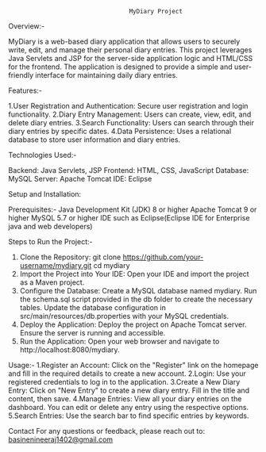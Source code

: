                                       MyDiary Project

Overview:-

MyDiary is a web-based diary application that allows users to securely write, edit, and manage their personal diary entries. This project leverages Java Servlets and JSP for the server-side application logic and HTML/CSS for the frontend. The application is designed to provide a simple and user-friendly interface for maintaining daily diary entries.

Features:-

1.User Registration and Authentication: Secure user registration and login functionality.
2.Diary Entry Management: Users can create, view, edit, and delete diary entries.
3.Search Functionality: Users can search through their diary entries by specific dates.
4.Data Persistence: Uses a relational database to store user information and diary entries.

Technologies Used:-

Backend: Java Servlets, JSP
Frontend: HTML, CSS, JavaScript
Database: MySQL
Server: Apache Tomcat
IDE: Eclipse

  Setup and Installation:

Prerequisites:-
Java Development Kit (JDK) 8 or higher
Apache Tomcat 9 or higher
MySQL 5.7 or higher
IDE such as Eclipse(Eclipse IDE for Enterprise java and web developers)

Steps to Run the Project:-
1. Clone the Repository:
git clone https://github.com/your-username/mydiary.git
cd mydiary
2. Import the Project into Your IDE:
Open your IDE and import the project as a Maven project.
3. Configure the Database:
Create a MySQL database named mydiary.
Run the schema.sql script provided in the db folder to create the necessary tables.
Update the database configuration in src/main/resources/db.properties with your MySQL credentials.
4. Deploy the Application:
Deploy the project on Apache Tomcat server.
Ensure the server is running and accessible.
5. Run the Application:
Open your web browser and navigate to http://localhost:8080/mydiary.

Usage:-
1.Register an Account:
Click on the "Register" link on the homepage and fill in the required details to create a new account.
2.Login:
Use your registered credentials to log in to the application.
3.Create a New Diary Entry:
Click on "New Entry" to create a new diary entry. Fill in the title and content, then save.
4.Manage Entries:
View all your diary entries on the dashboard. You can edit or delete any entry using the respective options.
5.Search Entries:
Use the search bar to find specific entries by keywords.

Contact
For any questions or feedback, please reach out to:
basinenineeraj1402@gmail.com

